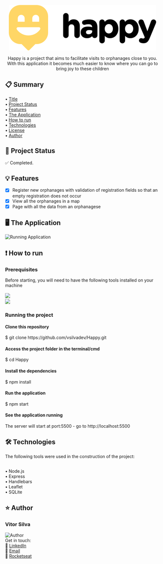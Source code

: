 <div align="center">
<a name="title"></a>
<img src="https://raw.githubusercontent.com/vsilvadev/Happy/b18c2139d98d0154a28dd989cf8dab6f42d41903/public/images/logogit.svg" alt="Proffy Logo">
</div>

<p align="center">Happy is a project that aims to facilitate visits to orphanages close to you. With this application it becomes much easier to know where you can go to bring joy to these children</p>

<h2>📋 Summary</h2>
  • <a href="#title">Title</a> <br>
  • <a href="#project_status">Project Status</a> <br>
  • <a href="#features">Features</a> <br>
  • <a href="#application">The Application</a> <br>
  • <a href="#how-to">How to run</a> <br>
  • <a href="#tech">Technologies</a> <br>
  • <a href="#license">License</a> <br>
  • <a href="#author">Author</a> <br>

<h2>🚀 Project Status<a name="project_status"></a></h2>
✅ Completed.


<h2>💡 Features<a name="features"></a></h2>

- [x] Register new orphanages with validation of registration fields so that an empty registration does not occur
- [x] View all the orphanages in a map
- [x] Page with all the data from an orphanagese 

<h2>🖥 The Application<a name="application"></a></h2>
<img src="https://github.com/vsilvadev/Happy/blob/main/public/images/nlw3.gif" alt="Running Application">

<h2>❗ How to run<a name="how-to"></a></h2>
<h3>Prerequisites</h3>
Before starting, you will need to have the following tools installed on your machine<br><br>
<a href="https://git-scm.com">
<img src="https://img.shields.io/static/v1?label=Install&message=GIT&color=f14e32&style=for-the-badge"/>
</a>
<br>
<a href="https://nodejs.org">
<img src="https://img.shields.io/static/v1?label=Install&message=NODE.JS&color=43853d&style=for-the-badge"/>
</a>

<h3>Running the project</h3>
<h4>Clone this repository</h4>
$ git clone https://github.com/vsilvadev/Happy.git

<h4>Access the project folder in the terminal/cmd</h4>
$ cd Happy

<h4>Install the dependencies</h4>
$ npm install

<h4>Run the application</h4>
$ npm start

<h4>See the application running</h4>
<p>The server will start at port:5500 - go to http://localhost:5500</p>

<h2>🛠 Technologies<a name="tech"></a></h2>
The following tools were used in the construction of the project: <br><br>

• Node.js <br>
• Express <br>
• Handlebars <br>
• Leaflet <br>
• SQLite

<h2>⭐ Author<a name="author"></a></h2>

<h3>Vitor Silva</h3> 
<img src="https://avatars3.githubusercontent.com/u/60434378?s=400&u=f3497d52861de514e8a1973fd3dce8132ed7aa8d&v=4" alt="Author" width="100" height="100">
<br>Get in touch: <br>
💼 <a href="https://www.linkedin.com/in/vitor-andre-batista-silva/">LinkedIn</a><br>
📧 <a href="mailto:vitorabsilva10@gmail.com">Email</a><br>
🚀 <a href="https://app.rocketseat.com.br/me/function">Rocketseat</a>
